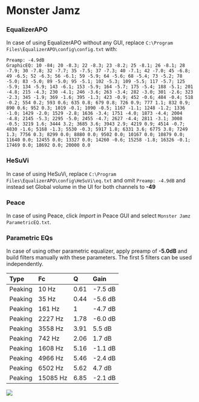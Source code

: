 # Monster Jamz

### EqualizerAPO
In case of using EqualizerAPO without any GUI, replace `C:\Program Files\EqualizerAPO\config\config.txt`
with:
```
Preamp: -4.9dB
GraphicEQ: 10 -84; 20 -8.3; 22 -8.3; 23 -8.2; 25 -8.1; 26 -8.1; 28 -7.9; 30 -7.8; 32 -7.7; 35 -7.5; 37 -7.3; 40 -7.1; 42 -7.0; 45 -6.8; 49 -6.5; 52 -6.3; 56 -6.1; 59 -5.9; 64 -5.6; 68 -5.4; 73 -5.2; 78 -5.0; 83 -5.0; 89 -5.0; 95 -5.1; 102 -5.3; 109 -5.5; 117 -5.7; 125 -5.9; 134 -5.9; 143 -6.1; 153 -5.9; 164 -5.7; 175 -5.4; 188 -5.1; 201 -4.8; 215 -4.3; 230 -4.1; 246 -3.6; 263 -3.4; 282 -3.0; 301 -2.6; 323 -2.3; 345 -1.9; 369 -1.6; 395 -1.3; 423 -0.9; 452 -0.6; 484 -0.4; 518 -0.2; 554 0.2; 593 0.6; 635 0.8; 679 0.8; 726 0.9; 777 1.1; 832 0.9; 890 0.6; 952 0.3; 1019 -0.1; 1090 -0.5; 1167 -1.1; 1248 -1.2; 1336 -1.0; 1429 -2.0; 1529 -2.8; 1636 -3.4; 1751 -4.0; 1873 -4.4; 2004 -4.8; 2145 -5.3; 2295 -5.0; 2455 -4.7; 2627 -4.4; 2811 -3.1; 3008 -0.5; 3219 1.6; 3444 3.2; 3685 3.6; 3943 2.9; 4219 0.9; 4514 -0.7; 4830 -1.6; 5168 -1.3; 5530 -0.3; 5917 1.8; 6331 3.6; 6775 3.8; 7249 1.3; 7756 0.3; 8299 0.0; 8880 0.0; 9502 0.0; 10167 0.0; 10879 0.0; 11640 0.0; 12455 0.0; 13327 0.0; 14260 -0.6; 15258 -1.8; 16326 -0.1; 17469 0.0; 18692 0.0; 20000 0.0
```

### HeSuVi
In case of using HeSuVi, replace `C:\Program Files\EqualizerAPO\config\HeSuVi\eq.txt` and omit `Preamp:
-4.9dB` and instead set Global volume in the UI for both channels to **-49**

### Peace
In case of using Peace, click *Import* in Peace GUI and select `Monster Jamz ParametricEQ.txt`.

### Parametric EQs
In case of using other parametric equalizer, apply preamp of **-5.0dB** and build filters manually with
these parameters. The first 5 filters can be used independently.

| Type    | Fc       |    Q | Gain    |
|:--------|:---------|:-----|:--------|
| Peaking | 10 Hz    | 0.61 | -7.5 dB |
| Peaking | 35 Hz    | 0.44 | -5.6 dB |
| Peaking | 161 Hz   | 1    | -4.7 dB |
| Peaking | 2227 Hz  | 1.78 | -6.0 dB |
| Peaking | 3558 Hz  | 3.91 | 5.5 dB  |
| Peaking | 742 Hz   | 2.06 | 1.7 dB  |
| Peaking | 1608 Hz  | 5.16 | -1.1 dB |
| Peaking | 4966 Hz  | 5.46 | -2.4 dB |
| Peaking | 6502 Hz  | 5.62 | 4.7 dB  |
| Peaking | 15085 Hz | 6.85 | -2.1 dB |

![](https://raw.githubusercontent.com/jaakkopasanen/AutoEq/master/results/innerfidelity/sbaf-serious/Monster%20Jamz/Monster%20Jamz.png)